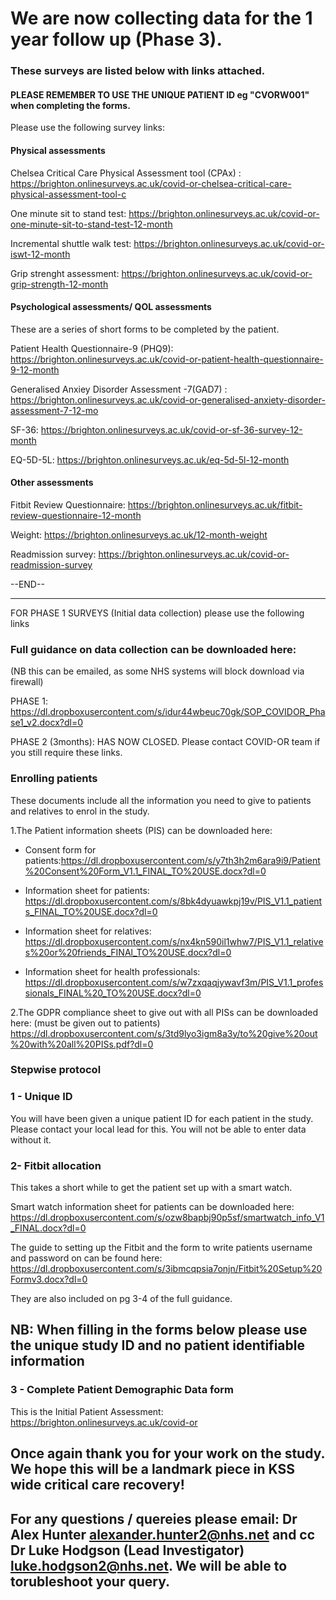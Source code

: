 # We are now collecting data for the 1 year follow up (Phase 3).


### These surveys are listed below with links attached.

#### PLEASE REMEMBER TO USE THE UNIQUE PATIENT ID eg "CVORW001" when completing the forms. 

Please use the following survey links:

#### Physical assessments

Chelsea Critical Care Physical Assessment tool (CPAx) : <https://brighton.onlinesurveys.ac.uk/covid-or-chelsea-critical-care-physical-assessment-tool-c>

One minute sit to stand test: <https://brighton.onlinesurveys.ac.uk/covid-or-one-minute-sit-to-stand-test-12-month>

Incremental shuttle walk test: <https://brighton.onlinesurveys.ac.uk/covid-or-iswt-12-month> 

Grip strenght assessment: <https://brighton.onlinesurveys.ac.uk/covid-or-grip-strength-12-month>

#### Psychological assessments/ QOL assessments

 These are a series of short forms to be completed by the patient.  

Patient Health Questionnaire-9 (PHQ9): <https://brighton.onlinesurveys.ac.uk/covid-or-patient-health-questionnaire-9-12-month>

Generalised Anxiey Disorder Assessment -7(GAD7) :	<https://brighton.onlinesurveys.ac.uk/covid-or-generalised-anxiety-disorder-assessment-7-12-mo> 

SF-36: <https://brighton.onlinesurveys.ac.uk/covid-or-sf-36-survey-12-month>

EQ-5D-5L: <https://brighton.onlinesurveys.ac.uk/eq-5d-5l-12-month>


####  Other assessments

Fitbit Review Questionnaire: <https://brighton.onlinesurveys.ac.uk/fitbit-review-questionnaire-12-month>

Weight: <https://brighton.onlinesurveys.ac.uk/12-month-weight>

Readmission survey: <https://brighton.onlinesurveys.ac.uk/covid-or-readmission-survey>

--END--

-----------------------------
FOR PHASE 1 SURVEYS (Initial data collection) please use the following links

### Full guidance on data collection can be downloaded here:

(NB this can be emailed, as some NHS systems will block download via firewall)

PHASE 1: <https://dl.dropboxusercontent.com/s/idur44wbeuc70gk/SOP_COVIDOR_Phase1_v2.docx?dl=0>

PHASE 2 (3months): HAS NOW CLOSED. Please contact COVID-OR team if you still require these links.
 
### Enrolling patients 
 
These documents include all the information you need to give to patients and relatives to enrol in the study.

1.The Patient information sheets (PIS) can be downloaded here:
 
- Consent form for patients:<https://dl.dropboxusercontent.com/s/y7th3h2m6ara9i9/Patient%20Consent%20Form_V1.1_FINAL_TO%20USE.docx?dl=0>
 
 - Information sheet for patients: <https://dl.dropboxusercontent.com/s/8bk4dyuawkpj19v/PIS_V1.1_patients_FINAL_TO%20USE.docx?dl=0>
 
 - Information sheet for relatives: <https://dl.dropboxusercontent.com/s/nx4kn590il1whw7/PIS_V1.1_relatives%20or%20friends_FINAl_TO%20USE.docx?dl=0>
 
 - Information sheet for health professionals: <https://dl.dropboxusercontent.com/s/w7zxqaqjywavf3m/PIS_V1.1_professionals_FINAL%20_TO%20USE.docx?dl=0>
 
2.The GDPR compliance sheet to give out with all PISs can be downloaded here: (must be given out to patients)
   <https://dl.dropboxusercontent.com/s/3td9lyo3igm8a3y/to%20give%20out%20with%20all%20PISs.pdf?dl=0>
     
 
### Stepwise protocol

### 1 - Unique ID

You will have been given a unique patient ID for each patient in the study. 
Please contact your local lead for this. You will not be able to enter data without it. 
 
###  2- Fitbit allocation 
 
 This takes a short while to get the patient set up with a smart watch.
 
 Smart watch information sheet for patients can be downloaded here:
 <https://dl.dropboxusercontent.com/s/ozw8bapbj90p5sf/smartwatch_info_V1_FINAL.docx?dl=0>
 
 The guide to setting up the Fitbit and the form to write patients username and password on can be found here: 
 <https://dl.dropboxusercontent.com/s/3ibmcqpsia7onjn/Fitbit%20Setup%20Formv3.docx?dl=0>

 They are also included on pg 3-4 of the full guidance. 

## NB: When filling in the forms below please use the unique study ID and no patient identifiable information

### 3 - Complete Patient Demographic Data form

 This is the Initial Patient Assessment: <https://brighton.onlinesurveys.ac.uk/covid-or>

## Once again thank you for your work on the study. We hope this will be a landmark piece in KSS wide critical care recovery!

## For any questions / quereies please email: Dr Alex Hunter <alexander.hunter2@nhs.net> and cc Dr Luke Hodgson (Lead Investigator) <luke.hodgson2@nhs.net>. We will be able to torubleshoot your query. 

 
